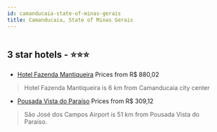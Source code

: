 ```yaml
---
id: camanducaia-state-of-minas-gerais
title: Camanducaia, State of Minas Gerais
---
```


<center><img src="https://static.hotelurbano.com/reservas/prod0/4/4923/586256e1b1b1d_hotel-fazenda-mantiqueira.JPG" alt="" /></center>


##  3 star hotels - ⭐️⭐️⭐️

-    [Hotel Fazenda Mantiqueira](https://us.hurb.com/hotels/camanducaia/hotel-fazenda-mantiqueira-4923?cmp=18055) Prices from R$ 880,02
   > Hotel Fazenda Mantiqueira is 6 km from Camanducaia city center
-    [Pousada Vista do Paraíso](https://us.hurb.com/hotels/camanducaia/pousada-vista-do-paraiso-10958?cmp=18055) Prices from R$ 309,12
   > São José dos Campos Airport is 51 km from Pousada Vista do Paraíso.
